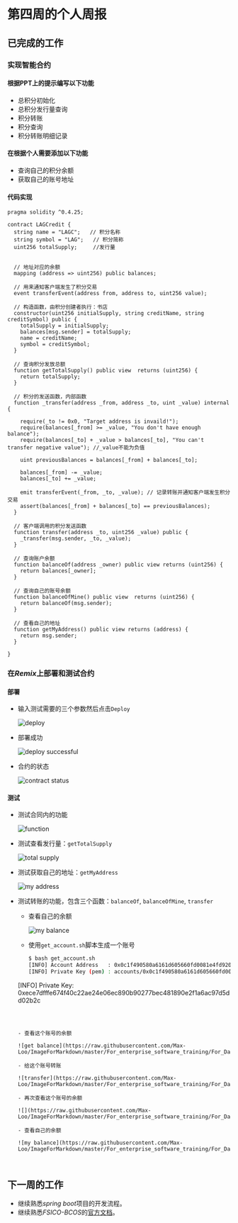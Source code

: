 # 第四周的个人周报





## 已完成的工作

### 实现智能合约

#### 根据PPT上的提示编写以下功能

- 总积分初始化
- 总积分发行量查询
- 积分转账
- 积分查询
- 积分转账明细记录

#### 在根据个人需要添加以下功能

- 查询自己的积分余额
- 获取自己的账号地址

#### 代码实现

```solidity
pragma solidity ^0.4.25;

contract LAGCredit {
  string name = "LAGC";   // 积分名称
  string symbol = "LAG";   // 积分简称
  uint256 totalSupply;     //发行量


  // 地址对应的余额
  mapping (address => uint256) public balances;

  // 用来通知客户端发生了积分交易
  event transferEvent(address from, address to, uint256 value);

  // 构造函数，由积分创建者执行：书店
  constructor(uint256 initialSupply, string creditName, string creditSymbol) public {
    totalSupply = initialSupply;
    balances[msg.sender] = totalSupply;
    name = creditName;
    symbol = creditSymbol;
  }

  // 查询积分发放总额
  function getTotalSupply() public view  returns (uint256) {
    return totalSupply;
  }

  // 积分的发送函数，内部函数
  function _transfer(address _from, address _to, uint _value) internal {

    require(_to != 0x0, "Target address is invaild!");
    require(balances[_from] >= _value, "You don't have enough balance");
    require(balances[_to] + _value > balances[_to], "You can't transfer negative value"); //_value不能为负值
    
    uint previousBalances = balances[_from] + balances[_to];

    balances[_from] -= _value;
    balances[_to] += _value;

    emit transferEvent(_from, _to, _value); // 记录转账并通知客户端发生积分交易
    assert(balances[_from] + balances[_to] == previousBalances);
  }

  // 客户端调用的积分发送函数
  function transfer(address _to, uint256 _value) public {
    _transfer(msg.sender, _to, _value);
  }

  // 查询账户余额
  function balanceOf(address _owner) public view returns (uint256) {
    return balances[_owner];
  }

  // 查询自己的账号余额
  function balanceOfMine() public view  returns (uint256) {
    return balanceOf(msg.sender);
  }

  // 查看自己的地址
  function getMyAddress() public view returns (address) {
    return msg.sender;
  }

}
```



### 在*Remix*上部署和测试合约

#### 部署

- 输入测试需要的三个参数然后点击`Deploy`

  ![deploy](https://raw.githubusercontent.com/Max-Loo/ImageForMarkdown/master/For_enterprise_software_training/For_Day2/Week4_Report/1_deploy.png)

- 部署成功

  ![deploy successful](https://raw.githubusercontent.com/Max-Loo/ImageForMarkdown/master/For_enterprise_software_training/For_Day2/Week4_Report/2_deploy.png)

- 合约的状态

  ![contract status](https://raw.githubusercontent.com/Max-Loo/ImageForMarkdown/master/For_enterprise_software_training/For_Day2/Week4_Report/3_deploy.png)



#### 测试

- 测试合同内的功能

  ![function](https://raw.githubusercontent.com/Max-Loo/ImageForMarkdown/master/For_enterprise_software_training/For_Day2/Week4_Report/4_run.png)

- 测试查看发行量：`getTotalSupply`

  ![total supply](https://raw.githubusercontent.com/Max-Loo/ImageForMarkdown/master/For_enterprise_software_training/For_Day2/Week4_Report/5_getTotalSupply.png)

- 测试获取自己的地址：`getMyAddress`

  ![my address](https://raw.githubusercontent.com/Max-Loo/ImageForMarkdown/master/For_enterprise_software_training/For_Day2/Week4_Report/6_getMyAddress.png)

- 测试转账的功能，包含三个函数：`balanceOf`, `balanceOfMine`, `transfer`

  - 查看自己的余额

    ![my balance](https://raw.githubusercontent.com/Max-Loo/ImageForMarkdown/master/For_enterprise_software_training/For_Day2/Week4_Report/7_balanceOfMine.png)

  - 使用`get_account.sh`脚本生成一个账号
  
    ```bash
    $ bash get_account.sh 
    [INFO] Account Address   : 0x0c1f490580a6161d605660fd0081e4fd9206ba74
    [INFO] Private Key (pem) : accounts/0x0c1f490580a6161d605660fd0081e4fd9206ba74.pem
  [INFO] Private Key: 0xece7dfffe674f40c22ae24e06ec890b90277bec481890e2f1a6ac97d5dd02b2c
    ```

    

  - 查看这个账号的余额

    ![get balance](https://raw.githubusercontent.com/Max-Loo/ImageForMarkdown/master/For_enterprise_software_training/For_Day2/Week4_Report/8_balanceOf.png)

  - 给这个账号转账
  
    ![transfer](https://raw.githubusercontent.com/Max-Loo/ImageForMarkdown/master/For_enterprise_software_training/For_Day2/Week4_Report/9_transfer.png)
  
  - 再次查看这个账号的余额
  
    ![](https://raw.githubusercontent.com/Max-Loo/ImageForMarkdown/master/For_enterprise_software_training/For_Day2/Week4_Report/10_balanceOf.png)
  
  - 查看自己的余额
  
    ![my balance](https://raw.githubusercontent.com/Max-Loo/ImageForMarkdown/master/For_enterprise_software_training/For_Day2/Week4_Report/11_balanceOfMine.png)



## 下一周的工作

- 继续熟悉*spring boot*项目的开发流程。
- 继续熟悉*FSICO-BCOS*的[官方文档](https://fisco-bcos-documentation.readthedocs.io/zh_CN/latest/index.html)。